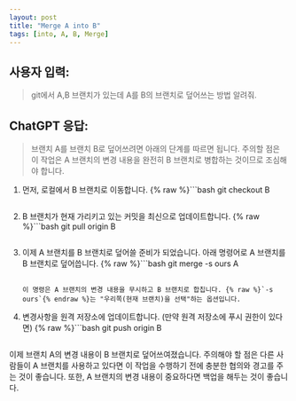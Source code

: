 ```yaml
---
layout: post
title: "Merge A into B"
tags: [into, A, B, Merge]
---
```


## 사용자 입력:
> git에서 A,B 브랜치가 있는데      A를 B의 브랜치로 덮어쓰는 방법 알려줘.

## ChatGPT 응답:
> 브랜치 A를 브랜치 B로 덮어쓰려면 아래의 단계를 따르면 됩니다. 주의할 점은 이 작업은 A 브랜치의 변경 내용을 완전히 B 브랜치로 병합하는 것이므로 조심해야 합니다.

1. 먼저, 로컬에서 B 브랜치로 이동합니다.
   {% raw %}```bash
   git checkout B
   ```{% endraw %}

2. B 브랜치가 현재 가리키고 있는 커밋을 최신으로 업데이트합니다.
   {% raw %}```bash
   git pull origin B
   ```{% endraw %}

3. 이제 A 브랜치를 B 브랜치로 덮어쓸 준비가 되었습니다. 아래 명령어로 A 브랜치를 B 브랜치로 덮어씁니다.
   {% raw %}```bash
   git merge -s ours A
   ```{% endraw %}

   이 명령은 A 브랜치의 변경 내용을 무시하고 B 브랜치로 합칩니다. {% raw %}`-s ours`{% endraw %}는 "우리쪽(현재 브랜치)을 선택"하는 옵션입니다.

4. 변경사항을 원격 저장소에 업데이트합니다. (만약 원격 저장소에 푸시 권한이 있다면)
   {% raw %}```bash
   git push origin B
   ```{% endraw %}

이제 브랜치 A의 변경 내용이 B 브랜치로 덮어쓰여졌습니다. 주의해야 할 점은 다른 사람들이 A 브랜치를 사용하고 있다면 이 작업을 수행하기 전에 충분한 협의와 경고를 주는 것이 좋습니다. 또한, A 브랜치의 변경 내용이 중요하다면 백업을 해두는 것이 좋습니다.

